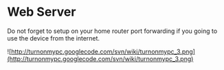 # Web Server #

Do not forget to setup on your home router port forwarding if you going to use the device from the internet.

![http://turnonmypc.googlecode.com/svn/wiki/turnonmypc_3.png](http://turnonmypc.googlecode.com/svn/wiki/turnonmypc_3.png)